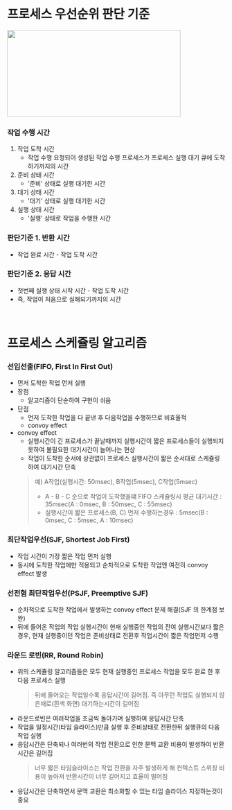# 프로세스 우선순위 판단 기준


<img src="https://user-images.githubusercontent.com/48702893/94030283-9b73dd80-fdf8-11ea-978b-d11821a7ba17.png" width="400" height="200" />

### 작업 수행 시간
1. 작업 도착 시간
   * 작업 수행 요청되어 생성된 작업 수행 프로세스가 프로세스 실행 대기 큐에 도착하기까지의 시간 
2. 준비 상태 시간
   * '준비' 상태로 실행 대기한 시간
3. 대기 상태 시간
   * '대기' 상태로 실행 대기한 시간
4. 실행 상태 시간 
   * '실행' 상태로 작업을 수행한 시간

### 판단기준 1. 반환 시간
* 작업 완료 시간 - 작업 도착 시간 

### 판단기준 2. 응답 시간
* 첫번째 실행 상태 시작 시간 - 작업 도착 시간 
* 즉, 작업이 처음으로 실해되기까지의 시간

<br>

# 프로세스 스케쥴링 알고리즘
### 선입선출(FIFO, First In First Out)
* 먼저 도착한 작업 먼저 실행
* 장점
   * 알고리즘이 단순하여 구현이 쉬움
* 단점
   * 먼저 도착한 작업을 다 끝낸 후 다음작업을 수행하므로 비효율적
   * convoy effect
* convoy effect
   * 실행시간이 긴 프로세스가 끝날때까지 실행시간이 짧은 프로세스들이 실행되지 못하여 불필요한 대기시간이 늘어나는 현상
   * 작업이 도착한 순서에 상관없이 프로세스 실행시간이 짧은 순서대로 스케쥴링하여 대기시간 단축
   > 예) A작업(실행시간: 50msec), B작업(5msec), C작업(5msec)
   > * A - B - C 순으로 작업이 도착했을떄 FIFO 스케쥴링시 평균 대기시간 : 35msec(A : 0msec, B : 50msec, C : 55msec)
   > * 실행시간이 짧은 프로세스(B, C) 먼저 수행하는경우 : 5msec(B : 0msec, C : 5msec, A : 10msec)

### 최단작업우선(SJF, Shortest Job First)
* 작업 시간이 가장 짧은 작업 먼저 실행
* 동시에 도착한 작업에만 적용되고 순차적으로 도착한 작업엔 여전히 convoy effect 발생

### 선전혐 최단작업우선(PSJF, Preemptive SJF)
* 순차적으로 도착한 작업에서 발생하는 convoy effect 문제 해결(SJF 의 한계점 보완)
* 뒤에 들어온 작업의 작업 실행시간이 현재 실행중인 작업의 잔여 실행시간보다 짧은경우, 현재 실행중이던 작업은 준비상태로 전환후 작업시간이 짧은 작업먼저 수행

### 라운드 로빈(RR, Round Robin)
* 위의 스케쥴링 알고리즘들은 모두 현재 실행중인 프로세스 작업을 모두 완료 한 후 다음 프로세스 실행 
   > 뒤에 들어오는 작업일수록 응답시간이 길어짐. 즉 아무런 작업도 실행되지 않은채로(흰색 화면) 대기하는시간이 길어짐
* 라운드로빈은 여러작업을 조금씩 돌아가며 실행하여 응답시간 단축
* 작업을 일정시간(타임 슬라이스)만큼 실행 후 준비상태로 전환한뒤 실행큐의 다음 작업 실행
* 응답시간은 단축되나 여러번의 작업 전환으로 인한 문맥 교환 비용이 발생하여 반환 시간은 길어짐
   > 너무 짧은 타임슬라이스는 작업 전환을 자주 발생하게 해 컨텍스트 스위칭 비용이 높아져 반환시간이 너무 길어지고 효율이 떨어짐
* 응답시간은 단축하면서 문맥 교환은 최소화할 수 있는 타임 슬라이스 지정하는것이 중요

 
